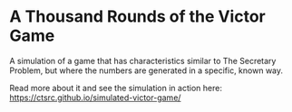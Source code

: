 # A Thousand Rounds of the Victor Game

A simulation of a game that has characteristics similar to The Secretary Problem,
but where the numbers are generated in a specific, known way.

Read more about it and see the simulation in action here:
https://ctsrc.github.io/simulated-victor-game/
